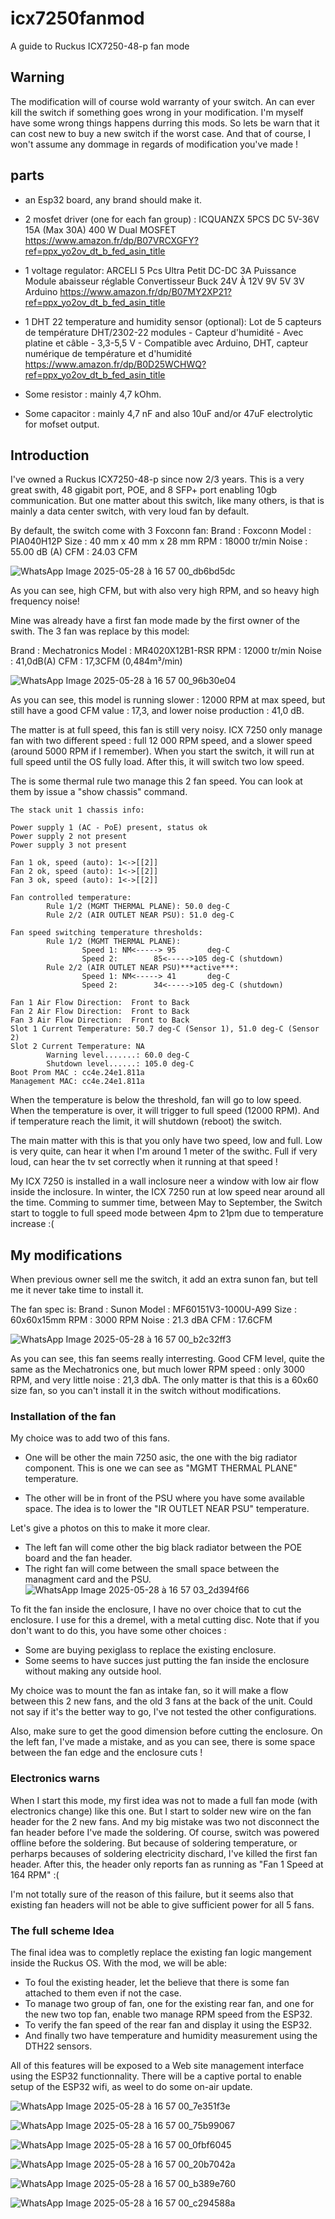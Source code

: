 # icx7250fanmod
A guide to Ruckus ICX7250-48-p fan mode

## Warning

The modification will of course wold warranty of your switch.
An can ever kill the switch if something goes wrong in your modification.
I'm myself have some wrong things happens durring this mods.
So lets be warn that it can cost new to buy a new switch if the worst case.
And that of course, I won't assume any dommage in regards of modification you've made !

## parts 

- an Esp32 board, any brand should make it.
- 2 mosfet driver (one for each fan group) :
   ICQUANZX 5PCS DC 5V-36V 15A (Max 30A) 400 W Dual MOSFET
   https://www.amazon.fr/dp/B07VRCXGFY?ref=ppx_yo2ov_dt_b_fed_asin_title

- 1 voltage regulator:
   ARCELI 5 Pcs Ultra Petit DC-DC 3A Puissance Module abaisseur réglable Convertisseur Buck 24V À 12V 9V 5V 3V Arduino
   https://www.amazon.fr/dp/B07MY2XP21?ref=ppx_yo2ov_dt_b_fed_asin_title

- 1 DHT 22 temperature and humidity sensor (optional):
   Lot de 5 capteurs de température DHT/2302-22 modules - Capteur d'humidité - Avec platine et câble - 3,3-5,5 V - Compatible avec Arduino, DHT, capteur numérique de température et d'humidité
   https://www.amazon.fr/dp/B0D25WCHWQ?ref=ppx_yo2ov_dt_b_fed_asin_title

- Some resistor : mainly 4,7 kOhm.
- Some capacitor : mainly 4,7 nF and also 10uF and/or 47uF electrolytic for mofset output.

## Introduction

I've owned a Ruckus ICX7250-48-p since now 2/3 years.
This is a very great swith, 48 gigabit port, POE, and 8 SFP+ port enabling 10gb communication.
But one matter about this switch, like many others, is that is mainly a data center switch, with very loud fan by default.

By default, the switch come with 3 Foxconn fan:
Brand : Foxconn
Model : PIA040H12P
Size  : 40 mm x 40 mm x 28 mm
RPM   : 18000 tr/min
Noise : 55.00 dB (A)
CFM   : 24.03 CFM

![WhatsApp Image 2025-05-28 à 16 57 00_db6bd5dc](https://github.com/user-attachments/assets/93780589-8178-4ea5-9a74-0bc924a8c2ed)


As you can see, high CFM, but with also very high RPM, and so heavy high frequency noise!

Mine was already have a first fan mode made by the first owner of the swith.
The 3 fan was replace by this model:

Brand : Mechatronics
Model : MR4020X12B1-RSR
RPM   : 12000 tr/min
Noise : 41,0dB(A)
CFM   : 17,3CFM (0,484m³/min)

![WhatsApp Image 2025-05-28 à 16 57 00_96b30e04](https://github.com/user-attachments/assets/745d29bf-3efd-4212-8b11-37a61835d91d)

As you can see, this model is running slower : 12000 RPM at max speed, but still have a good CFM value : 17,3, and lower noise production : 41,0 dB.

The matter is at full speed, this fan is still very noisy.
ICX 7250 only manage fan with two different speed : full 12 000 RPM speed, and a slower speed (around 5000 RPM if I remember).
When you start the switch, it will run at full speed until the OS fully load.
After this, it will switch two low speed.

The is some thermal rule two manage this 2 fan speed.
You can look at them by issue a "show chassis" command.
```
The stack unit 1 chassis info:

Power supply 1 (AC - PoE) present, status ok
Power supply 2 not present
Power supply 3 not present

Fan 1 ok, speed (auto): 1<->[[2]]
Fan 2 ok, speed (auto): 1<->[[2]]
Fan 3 ok, speed (auto): 1<->[[2]]

Fan controlled temperature:
        Rule 1/2 (MGMT THERMAL PLANE): 50.0 deg-C
        Rule 2/2 (AIR OUTLET NEAR PSU): 51.0 deg-C

Fan speed switching temperature thresholds:
        Rule 1/2 (MGMT THERMAL PLANE):
                Speed 1: NM<-----> 95       deg-C
                Speed 2:        85<----->105 deg-C (shutdown)
        Rule 2/2 (AIR OUTLET NEAR PSU)***active***:
                Speed 1: NM<-----> 41       deg-C
                Speed 2:        34<----->105 deg-C (shutdown)

Fan 1 Air Flow Direction:  Front to Back
Fan 2 Air Flow Direction:  Front to Back
Fan 3 Air Flow Direction:  Front to Back
Slot 1 Current Temperature: 50.7 deg-C (Sensor 1), 51.0 deg-C (Sensor 2)
Slot 2 Current Temperature: NA
        Warning level.......: 60.0 deg-C
        Shutdown level......: 105.0 deg-C
Boot Prom MAC : cc4e.24e1.811a
Management MAC: cc4e.24e1.811a
```

When the temperature is below the threshold, fan will go to low speed.
When the temperature is over, it will trigger to full speed (12000 RPM).
And if temperature reach the limit, it will shutdown (reboot) the switch.

The main matter with this is that you only have two speed, low and full.
Low is very quite, can hear it when I'm around 1 meter of the swithc.
Full if very loud, can hear the tv set correctly when it running at that speed !

My ICX 7250 is installed in a wall inclosure neer a window with low air flow inside the inclosure.
In winter, the ICX 7250 run at low speed near around all the time.
Comming to summer time, between May to September, the Switch start to toggle to full speed mode between 4pm to 21pm due to temperature increase :(


## My modifications

When previous owner sell me the switch, it add an extra sunon fan, but tell me it never take time to install it.

The fan spec is:
Brand : Sunon 
Model : MF60151V3-1000U-A99
Size  : 60x60x15mm
RPM   : 3000 RPM
Noise : 21.3 dBA
CFM   : 17.6CFM


![WhatsApp Image 2025-05-28 à 16 57 00_b2c32ff3](https://github.com/user-attachments/assets/441b6d54-a9cb-4125-b5ed-c445862de63c)

As you can see, this fan seems really interresting.
Good CFM level, quite the same as the Mechatronics one, but much lower RPM speed : only 3000 RPM, and very little noise : 21,3 dbA.
The only matter is that this is a 60x60 size fan, so you can't install it in the switch without modifications.

### Installation of the fan

My choice was to add two of this fans.
- One will be other the main 7250 asic, the one with the big radiator component.
  This is one we can see as "MGMT THERMAL PLANE" temperature.

- The other will be in front of the PSU where you have some available space.
  The idea is to lower the "IR OUTLET NEAR PSU" temperature.

Let's give a photos on this to make it more clear.
- The left fan will come other the big black radiator between the POE board and the fan header.
- The right fan will come between the small space between the managment card and the PSU.
   ![WhatsApp Image 2025-05-28 à 16 57 03_2d394f66](https://github.com/user-attachments/assets/e4f43a02-bb8f-4a73-a2b6-253e3cf2f74a)

To fit the fan inside the enclosure, I have no over choice that to cut the enclosure.
I use for this a dremel, with a metal cutting disc.
Note that if you don't want to do this, you have some other choices :
- Some are buying pexiglass to replace the existing enclosure.
- Some seems to have succes just putting the fan inside the enclosure without making any outside hool.

My choice was to mount the fan as intake fan, so it will make a flow between this 2 new fans, and the old 3 fans at the back of the unit.
Could not say if it's the better way to go, I've not tested the other configurations.

Also, make sure to get the good dimension before cutting the enclosure.
On the left fan, I've made a mistake, and as you can see, there is some space between the fan edge and the enclosure cuts !

### Electronics warns

When I start this mode, my first idea was not to made a full fan mode (with electronics change) like this one.
But I start to solder new wire on the fan header for the 2 new fans.
And my big mistake was two not disconnect the fan header before I've made the soldering.
Of course, switch was powered offline before the soldering.
But because of soldering temperature, or perharps becauses of soldering electricity dischard, I've killed the first fan header.
After this, the header only reports fan as running as "Fan 1 Speed at 164 RPM" :(

I'm not totally sure of the reason of this failure, but it seems also that existing fan headers will not be able to give sufficient power for all 5 fans.


### The full scheme Idea

The final idea was to completly replace the existing fan logic mangement inside the Ruckus OS.
With the mod, we will be able:
- To foul the existing header, let the believe that there is some fan attached to them even if not the case.
- To manage two group of fan, one for the existing rear fan, and one for the new two top fan, enable two manage RPM speed from the ESP32.
- To verify the fan speed of the rear fan and display it using the ESP32.
- And finally two have temperature and humidity measurement using the DTH22 sensors.

All of this features will be exposed to a Web site management interface using the ESP32 functionnality.
There will be a captive portal to enable setup of the ESP32 wifi, as weel to do some on-air update.








![WhatsApp Image 2025-05-28 à 16 57 00_7e351f3e](https://github.com/user-attachments/assets/d8b38ce2-bf4b-4832-a857-f2f39661493d)


![WhatsApp Image 2025-05-28 à 16 57 00_75b99067](https://github.com/user-attachments/assets/733c7685-aea4-405f-a188-be8b617f8ea6)

![WhatsApp Image 2025-05-28 à 16 57 00_0fbf6045](https://github.com/user-attachments/assets/210c701c-df29-4e82-8062-79e6b9c639ea)

![WhatsApp Image 2025-05-28 à 16 57 00_20b7042a](https://github.com/user-attachments/assets/8c356363-1b74-44de-b68a-ed6ea75be225)

![WhatsApp Image 2025-05-28 à 16 57 00_b389e760](https://github.com/user-attachments/assets/2fa067c5-f248-4fa3-a5a1-96d8d2c9dd1b)

![WhatsApp Image 2025-05-28 à 16 57 00_c294588a](https://github.com/user-attachments/assets/62d2f6eb-631c-4a74-80ac-dfac4d052c12)




